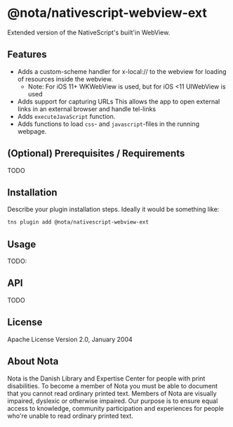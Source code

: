 # @nota/nativescript-webview-ext

Extended version of the NativeScript's built'in WebView.

## Features
* Adds a custom-scheme handler for x-local:// to the webview for loading of resources inside the webview.
    * Note: For iOS 11+ WKWebView is used, but for iOS <11 UIWebView is used
* Adds support for capturing URLs This allows the app to open external links in an external browser and handle tel-links
* Adds `executeJavaScript` function.
* Adds functions to load `css`- and `javascript`-files in the running webpage.

## (Optional) Prerequisites / Requirements

TODO

## Installation

Describe your plugin installation steps. Ideally it would be something like:

```bash
tns plugin add @nota/nativescript-webview-ext
```

## Usage

TODO:

## API

TODO

## License

Apache License Version 2.0, January 2004

## About Nota

Nota is the Danish Library and Expertise Center for people with print disabilities.
To become a member of Nota you must be able to document that you cannot read ordinary printed text. Members of Nota are visually impaired, dyslexic or otherwise impaired.
Our purpose is to ensure equal access to knowledge, community participation and experiences for people who're unable to read ordinary printed text.
